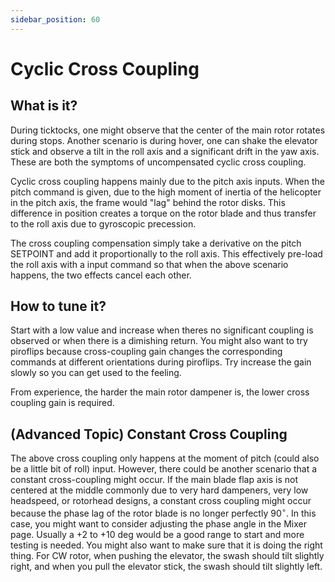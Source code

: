 ```yaml
---
sidebar_position: 60
---
```


# Cyclic Cross Coupling

## What is it?

During ticktocks, one might observe that the center of the main rotor rotates during stops. Another scenario is during hover, one can shake the elevator stick and observe a tilt in the roll axis and a significant drift in the yaw axis. These are both the symptoms of uncompensated cyclic cross coupling. 

Cyclic cross coupling happens mainly due to the pitch axis inputs. When the pitch command is given, due to the high moment of inertia of the helicopter in the pitch axis, the frame would "lag" behind the rotor disks. This difference in position creates a torque on the rotor blade and thus transfer to the roll axis due to gyroscopic precession. 

The cross coupling compensation simply take a derivative on the pitch SETPOINT and add it proportionally to the roll axis. This effectively pre-load the roll axis with a input command so that when the above scenario happens, the two effects cancel each other.

## How to tune it?

Start with a low value and increase when theres no significant coupling is observed or when there is a dimishing return. You might also want to try piroflips because cross-coupling gain changes the corresponding commands at different orientations during piroflips. Try increase the gain slowly so you can get used to the feeling.

From experience, the harder the main rotor dampener is, the lower cross coupling gain is required.

## (Advanced Topic) Constant Cross Coupling

The above cross coupling only happens at the moment of pitch (could also be a little bit of roll) input. However, there could be another scenario that a constant cross-coupling might occur. If the main blade flap axis is not centered at the middle commonly due to very hard dampeners, very low headspeed, or rotorhead designs, a constant cross coupling might occur because the phase lag of the rotor blade is no longer perfectly $90^{\circ}$. In this case, you might want to consider adjusting the phase angle in the Mixer page. Usually a +2 to +10 deg would be a good range to start and more testing is needed. You might also want to make sure that it is doing the right thing. For CW rotor, when pushing the elevator, the swash should tilt slightly right, and when you pull the elevator stick, the swash should tilt slightly left.



